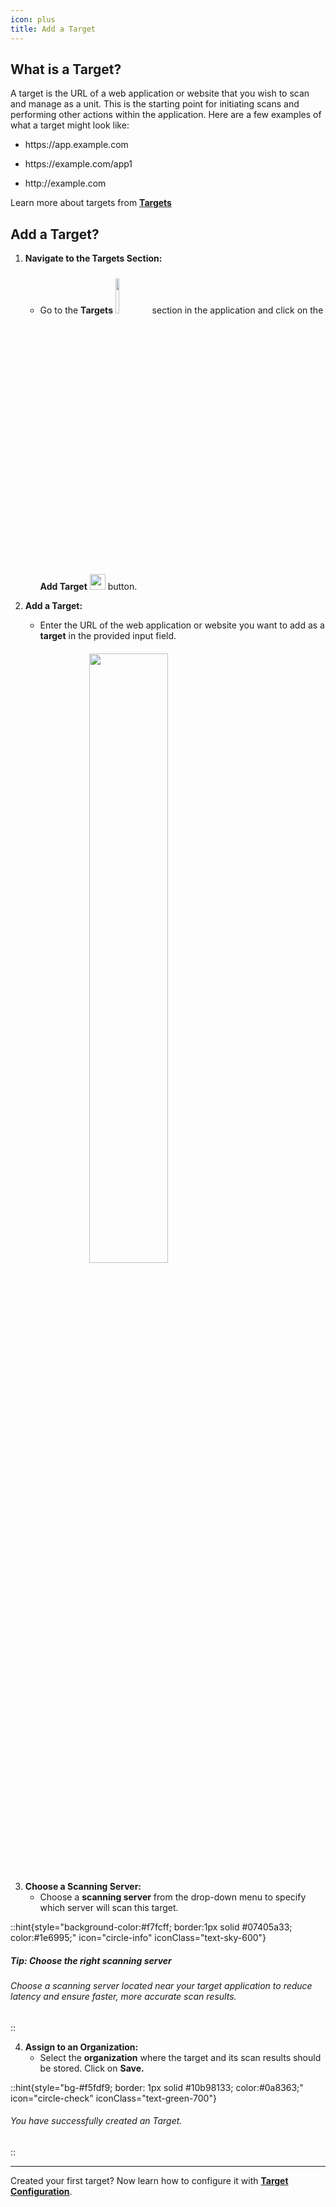 ```yaml
---
icon: plus
title: Add a Target
---
```


## What is a Target?

A target is the URL of a web application or website that you wish to scan and manage as a unit. This is the starting point for initiating scans and performing other actions within the application. Here are a few examples of what a target might look like:

- <p>https://app.example.com</p>
- <p> https://example.com/app1</p>
- <p>http://example.com</p>

Learn more about targets from [**Targets**](../getting-started/concepts.md#targets 'mention')

## Add a Target?

1.  **Navigate to the Targets Section:**

    - Go to the **Targets** <img src="/image (77).png" alt="" width="12%" data-size="original" style="display:inline; margin-top:10px"> section in the application and click on the **Add Target** <img src="/image (80).png" alt="" width="25px" data-size="line" style="display:inline; margin-top:5px;"> button.

2.  **Add a Target:**

    - Enter the URL of the web application or website you want to add as a **target** in the provided input field.

 <img src="/image (51).png" alt="" width="50%" style="display:block; margin:0px auto; margin-top:20px;">

3. **Choose a Scanning Server:**
   - Choose a **scanning server** from the drop-down menu to specify which server will scan this target.

::hint{style="background-color:#f7fcff; border:1px solid #07405a33; color:#1e6995;" icon="circle-info" iconClass="text-sky-600"}

##### **Tip: Choose the right scanning server**

###### Choose a scanning server located near your target application to reduce latency and ensure faster, more accurate scan results.

::

4. **Assign to an Organization:**
   - Select the **organization** where the target and its scan results should be stored. Click on **Save.**

::hint{style="bg-#f5fdf9; border: 1px solid #10b98133; color:#0a8363;" icon="circle-check" iconClass="text-green-700"}

<!-- <icon /> -->

###### You have successfully created an Target.

::

---

Created your first target? Now learn how to configure it with [**Target Configuration**](target-configuration.md 'mention').
